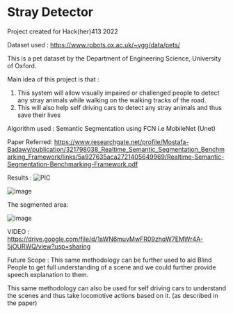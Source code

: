 # Stray Detector
Project created for Hack(her)413 2022

Dataset used : https://www.robots.ox.ac.uk/~vgg/data/pets/ 

This is a pet dataset by the Department of Engineering Science, University of Oxford. 

Main idea of this project is that :
1. This system will allow visually impaired or challenged people to detect any stray animals while walking on the walking tracks of the road.
2. This will also help self driving cars to detect any stray animals and thus save their lives

Algorithm used : Semantic Segmentation using FCN i.e MobileNet (Unet)

Paper Referred: https://www.researchgate.net/profile/Mostafa-Badawy/publication/321798038_Realtime_Semantic_Segmentation_Benchmarking_Framework/links/5a927635aca2721405649969/Realtime-Semantic-Segmentation-Benchmarking-Framework.pdf

Results : 
![PIC](https://user-images.githubusercontent.com/35986549/152685585-a8639892-2e33-49ee-b6e3-64accbdd6086.PNG)


![image](https://user-images.githubusercontent.com/35986549/152683516-3f2233c7-9a11-4b1f-873f-f12b4c9f1ed9.png)

The segmented area: 

![image](https://user-images.githubusercontent.com/35986549/152683536-ecf914b4-7289-4f5d-8efd-e95cce477516.png)


VIDEO : 
https://drive.google.com/file/d/1sWN6muvMwFR09zhqW7EMWr4A-5jOURWQ/view?usp=sharing

Future Scope :
This same methodology can be further used to aid Blind People to get full understanding of a scene and we could further provide speech explanation to them. 

This same methodology can also be used for self driving cars to understand the scenes and thus take locomotive actions based on it. (as described in the paper) 

